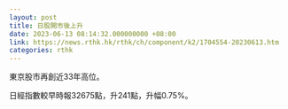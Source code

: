 ```yaml
---
layout: post
title: 日股開市後上升
date: 2023-06-13 08:14:32.000000000 +08:00
link: https://news.rthk.hk/rthk/ch/component/k2/1704554-20230613.htm
categories: rthk
---
```


東京股市再創近33年高位。

日經指數較早時報32675點，升241點，升幅0.75%。
